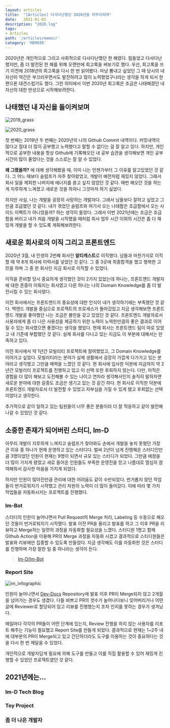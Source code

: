 ```yaml
---
layout: articles
title:  "[Articles] 다사다난했던 2020년을 마무리하며"
date:   2021-01-01
description: "2020.log"
tags:
- Articles
path: '/articles/memoir'
category: 'MEMOIR'
---
```


2020년은 개인적으로 그리고 사회적으로 다사다난했던 한 해였다. 힘들었고 다사다난했지만, 좀 더 발전된 한 해를 위해 오랜만에 회고록을 써보기로 했다. 우선, 회고록을 쓰기 이전에 2018년의 회고록을 다시 한 번 읽어봤다. 마냥 뽐내고 싶었던 그 때 당시의 내 자신이 약간은 부끄러우면서도 발전하려고 많이 노력했었구나라는 생각을 하게 되서 한편으론 대견스럽기도 했다. 그런 의미에서 이번 2020년 회고록은 조금은 나태해졌던 내 자신의 대한 반성으로 시작해보려한다.

## 나태했던 내 자신을 돌이켜보며

![2019_grass](https://user-images.githubusercontent.com/24209005/104884288-77409b80-59a9-11eb-9d36-8bd6c9906206.png)

![2020_grass](https://user-images.githubusercontent.com/24209005/104884280-7576d800-59a9-11eb-9ca4-31491c1d8a56.png)

첫 번째는 2019년 두 번째는 2020년의 나의 Github Commit 내역이다. 커밋내역이 많다고 절대 더 많이 공부했고 노력했다고 말할 수 없다는 걸 잘 알고 있다. 하지만, 개인적으로 공부한 내용을 항상 Github에 기록해오던 내 공부 습관을 생각해보면 개인 공부 시간이 많이 줄었다는 것을 스스로는 잘 알 수 있었다.

**왜 그랬을까?** 에 대해 생각해봤을 때, 이미 나는 언젠가부터 그 이유를 알고있었던 것 같다. 그 어느 때보다 슬럼프가 자주 찾아왔었고, 개발이 예전처럼 재밌지 않았다. 그래서 회사 일을 제외한 나머지에 에너지를 쏟고 싶지 않았던 것 같다. 매번 해오던 것을 하는게 지루하게 느껴졌고 새로운 것을 하자니 그것마저 하기 싫었다.

하지만 사실, 나는 개발을 굉장히 사랑하는 개발자다. 그래서 남들보다 잘하고 싶었고 그만큼 조급했던 것 같다. 내가 겪었던 슬럼프와 여기서 오는 나태함은 조급함에서 오는 사이드 이펙트가 아니었을까? 하는 생각이 들었다. 그래서 이번 2021년에는 조금은 조급함을 버리고 내가 처음 개발을 시작했을 때처럼 회사 업무 시간 이외의 시간은 좀 더 재밌게 개발을 할 수 있도록 게획해보려한다.

## 새로운 회사로의 이직 그리고 프론트엔드

2020년 3월, 내 인생의 2번째 회사인 **알티캐스트**로 이직했다. 남들과 마찬가지로 이직할 때 약 8개 회사에 이력서를 넣었던 것 같다. 그 중 3곳에 최종합격을 했고 행복한 고민을 하며 그 중 한 회사인 지금 회사로 이직할 수 있었다.

이직을 준비할 당시 중요하게 생각했던 것이 2가지 있었는데 하나는, 프론트엔드 개발자에 대한 존중이 이뤄지는 회사였고 다른 하나는 나의 Domain Knowledge를 좀 더 발전시킬 수 있는 회사였다.

이전 회사에서는 프론트엔드의 중요성에 대한 인식이 내가 생각하기에는 부족했던 것 같다. 백엔드 개발을 중심으로 프로젝트의 프로세스가 돌아갔었고 지금 생각해보면 프론트엔드 개발을 좋아했던 나는 조금은 불만을 갖고 있었던 것 같다. 프론트엔드 개발자로서 사용자에게 좀 더 나은 사용성을 제공하기 위한 노력이 노력한만큼의 좋은 결과로 이어질 수 있는 회사였으면 좋겠다는 생각을 했었다. 현재 회사는 프론트엔드 팀이 따로 있었고 내 기준에 부합했던 것 같다. 실제 회사를 다니고 있는 지금도 이 부분에 대해서는 만족하고 있다.

이전 회사에서 약 1년간 모빌리티 프로젝트에 참여했었고, 그 Domain Knowledge를 이어가고 싶었다. 모빌리티라는 분야가 실제 생활에서 굉장히 가깝게 다가가고 있는 분야라고 생각했고 그만큼 매력을 느꼈던 것 같다. 현 회사에 입사한 덕분에 지금까지 약 2년간 모빌리티 프로젝트를 진행하고 있고 이 선택 또한 후회하지 않는다. 다만, 아직은 경험을 더 많이 해보고 도전해볼 수 있는 나이고 연차라 생각해서인지 솔직히 말하자면 새로운 분야에 대한 갈증도 조금은 생기고 있는 것 같긴 하다. 현 회사로 이직한 덕분에 프론트엔드 개발자로서 더 발전할 수 있었고 자부심을 가질 수 있게 됐고 후회없는 선택이었다고 생각한다.

추가적으로 같이 일하고 있는 팀원들이 너무 좋은 분들이라 더 잘 적응하고 같이 발전해나갈 수 있었던 것 같다.

## 소중한 존재가 되어버린 스터디, Im-D

아무리 개발이 지루하게 느껴지고 슬럼프가 찾아와도 손에서 개발을 놓치 못했던 가장 큰 이유 중 하나가 현재 운영하고 있는 스터디다. 벌써 2년이 넘게 진행해온 스터디인만큼 3명이었던 인원이 현재는 9명이 되면서 규모 있는 스터디가 되었다. 그만큼 애정을 더 많이 가지게 됐었고 새로 들어온 인원들도 부족한 운영진을 믿고 나름대로 열심히 참여해줘서 감사한 마음을 가지게 되었다.

하지만 인원이 많아진만큼 관리에 대한 어려움도 같이 수반되었다. 번거롭지 않던 작업들이 번거로워지기 시작했고 관리 차원의 노력이 더 많이 들어갔다. 이에 따라 몇 가지 작업들을 자동화시키는 프로젝트를 진행했다.

### Im-Bot

스터디의 인원이 늘어나면서 Pull Request의 Merge 처리, Labeling 등 수동으로 해오던 것들이 번거로워지기 시작했다. 발표 이전 PR을 올리고 발표를 하고 그 이후 PR을 리뷰하고 Merge하는 일련의 과정을 자동화할 필요성을 느꼈다. 스터디원 1명고 함께 Github Action을 이용해 PR의 Merge 과정을 자동화 시켰고 결과적으로 스티디원들은 발표와 리뷰에만 집중할 수 있도록 만들었다. 지금 생각해도 이를 자동화한 것은 스터디를 진행하며 가장 잘한 일 중 하나라는 생각이 든다.

> [Im-D/Im-Bot](https://github.com/Im-D/Im-Bot)

### Report Site

![im_infographic](https://user-images.githubusercontent.com/24209005/104891549-6fd2bf80-59b4-11eb-938d-bf61f8efc9a7.png)

인원이 늘어나면서 [Dev-Docs](https://github.com/im-d-team/Dev-Docs) Repository에 발표 이후 PR이 Merge되지 않고 2개월을 넘어가는 경우도 생겼다. 다들 바쁘고 PR의 갯수가 늘어나다보니 잊어버리거나 어떤 글에 Reviewer로 할당되어 있고 리뷰를 진행했는지 조차 인지를 못하는 경우가 생겨났다.

매일마다 각각의 PR들이 어떤 단계에 있는지, Review 진행을 하지 않는 사용자를 리포트 해주는 기능이 필요했고 Report Site를 만들게 되었다. 결과적으로 현재는 1~2주 내에 대부분의 PR이 Merge되고 있고 간단하더라도 도구를 이용하는 것이 중요하다는 것을 다시 한 번 깨달을 수 있었다.

개인적으로 개발자답게 필요에 의해 도구를 만들고 이를 직접 활용할 수 있어 재밌게 진행할 수 있었던 프로젝트였던 것 같다.

## 2021년에는...

### Im-D Tech Blog

### Toy Project

### 좀 더 나은 개발자
